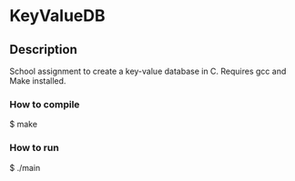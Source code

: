 # KeyValueDB

## Description
School assignment to create a key-value database in C. Requires gcc and Make installed.

### How to compile
$ make

### How to run
$ ./main

